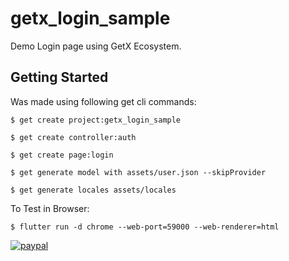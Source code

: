 # getx_login_sample

Demo Login page using GetX Ecosystem.

## Getting Started

Was made using following get cli commands:

```
$ get create project:getx_login_sample

$ get create controller:auth

$ get create page:login

$ get generate model with assets/user.json --skipProvider

$ get generate locales assets/locales
```

To Test in Browser:

```
$ flutter run -d chrome --web-port=59000 --web-renderer=html
```

[![paypal](https://www.paypalobjects.com/en_US/i/btn/btn_donateCC_LG.gif)](https://www.paypal.me/ellkana)
